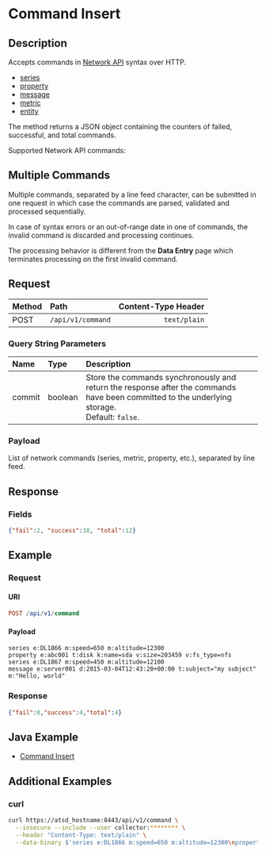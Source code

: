 # Command Insert

## Description

Accepts commands in [Network API](../../../api/network/README.md) syntax over HTTP.

* [series](../../../api/network/series.md)
* [property](../../../api/network/property.md)
* [message](../../../api/network/message.md)
* [metric](../../../api/network/metric.md)
* [entity](../../../api/network/entity.md)

The method returns a JSON object containing the counters of failed, successful, and total commands.

Supported Network API commands:

## Multiple Commands

Multiple commands, separated by a line feed character, can be submitted in one request in which case the commands are parsed, validated and processed sequentially.

In case of syntax errors or an out-of-range date in one of commands, the invalid command is discarded and processing continues.

The processing behavior is different from the **Data Entry** page which terminates processing on the first invalid command.

## Request

| **Method** | **Path** | **Content-Type Header**|
|:---|:---|---:|
| POST | `/api/v1/command` | `text/plain` |

### Query String Parameters

| **Name** | **Type** | **Description** |
|:---|:---|:---|
| commit   | boolean   | Store the commands synchronously and return the response after the commands have been committed to the underlying storage.<br>Default: `false`.|

### Payload

List of network commands (series, metric, property, etc.), separated by line feed.

## Response

### Fields

```json
{"fail":2, "success":10, "total":12}
```

## Example

### Request

#### URI

```elm
POST /api/v1/command
```

#### Payload

```ls
series e:DL1866 m:speed=650 m:altitude=12300
property e:abc001 t:disk k:name=sda v:size=203459 v:fs_type=nfs
series e:DL1867 m:speed=450 m:altitude=12100
message e:server001 d:2015-03-04T12:43:20+00:00 t:subject="my subject" m:"Hello, world"
```

### Response

```json
{"fail":0,"success":4,"total":4}
```

## Java Example

* [Command Insert](examples/DataApiCommandInsertExample.java)

## Additional Examples

### curl

```bash
curl https://atsd_hostname:8443/api/v1/command \
  --insecure --include --user collector:******** \
  --header "Content-Type: text/plain" \
  --data-binary $'series e:DL1866 m:speed=650 m:altitude=12300\nproperty e:abc001 t:disk k:name=sda v:size=203459 v:fs_type=nfs'
```
